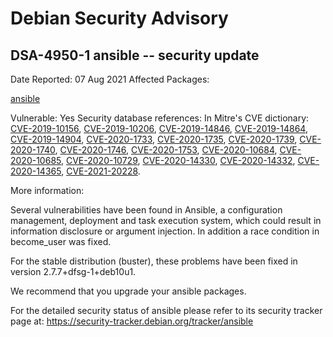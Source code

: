 
Debian Security Advisory
========================


DSA-4950-1 ansible -- security update
-------------------------------------



Date Reported:
07 Aug 2021
Affected Packages:

[ansible](https://packages.debian.org/src:ansible)

Vulnerable:
Yes
Security database references:
In Mitre's CVE dictionary: [CVE-2019-10156](https://security-tracker.debian.org/tracker/CVE-2019-10156), [CVE-2019-10206](https://security-tracker.debian.org/tracker/CVE-2019-10206), [CVE-2019-14846](https://security-tracker.debian.org/tracker/CVE-2019-14846), [CVE-2019-14864](https://security-tracker.debian.org/tracker/CVE-2019-14864), [CVE-2019-14904](https://security-tracker.debian.org/tracker/CVE-2019-14904), [CVE-2020-1733](https://security-tracker.debian.org/tracker/CVE-2020-1733), [CVE-2020-1735](https://security-tracker.debian.org/tracker/CVE-2020-1735), [CVE-2020-1739](https://security-tracker.debian.org/tracker/CVE-2020-1739), [CVE-2020-1740](https://security-tracker.debian.org/tracker/CVE-2020-1740), [CVE-2020-1746](https://security-tracker.debian.org/tracker/CVE-2020-1746), [CVE-2020-1753](https://security-tracker.debian.org/tracker/CVE-2020-1753), [CVE-2020-10684](https://security-tracker.debian.org/tracker/CVE-2020-10684), [CVE-2020-10685](https://security-tracker.debian.org/tracker/CVE-2020-10685), [CVE-2020-10729](https://security-tracker.debian.org/tracker/CVE-2020-10729), [CVE-2020-14330](https://security-tracker.debian.org/tracker/CVE-2020-14330), [CVE-2020-14332](https://security-tracker.debian.org/tracker/CVE-2020-14332), [CVE-2020-14365](https://security-tracker.debian.org/tracker/CVE-2020-14365), [CVE-2021-20228](https://security-tracker.debian.org/tracker/CVE-2021-20228).  

More information:

Several vulnerabilities have been found in Ansible, a configuration
management, deployment and task execution system, which could result in
information disclosure or argument injection. In addition a race
condition in become\_user was fixed.


For the stable distribution (buster), these problems have been fixed in
version 2.7.7+dfsg-1+deb10u1.


We recommend that you upgrade your ansible packages.


For the detailed security status of ansible please refer to
its security tracker page at:
<https://security-tracker.debian.org/tracker/ansible>





